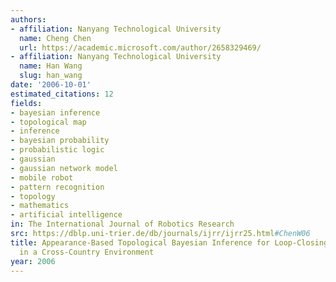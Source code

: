 ```yaml
---
authors:
- affiliation: Nanyang Technological University
  name: Cheng Chen
  url: https://academic.microsoft.com/author/2658329469/
- affiliation: Nanyang Technological University
  name: Han Wang
  slug: han_wang
date: '2006-10-01'
estimated_citations: 12
fields:
- bayesian inference
- topological map
- inference
- bayesian probability
- probabilistic logic
- gaussian
- gaussian network model
- mobile robot
- pattern recognition
- topology
- mathematics
- artificial intelligence
in: The International Journal of Robotics Research
src: https://dblp.uni-trier.de/db/journals/ijrr/ijrr25.html#ChenW06
title: Appearance-Based Topological Bayesian Inference for Loop-Closing Detection
  in a Cross-Country Environment
year: 2006
---
```

